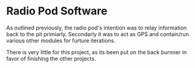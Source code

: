 # Radio Pod Software

As outlined previously, the radio pod's intention was to relay information back to the pit primiarly. Secondarly it was to act as GPS and contain/run various other modules for furture iterations.

There is very little for this project, as its been put on the back burnner in favor of finishing the other projects.
